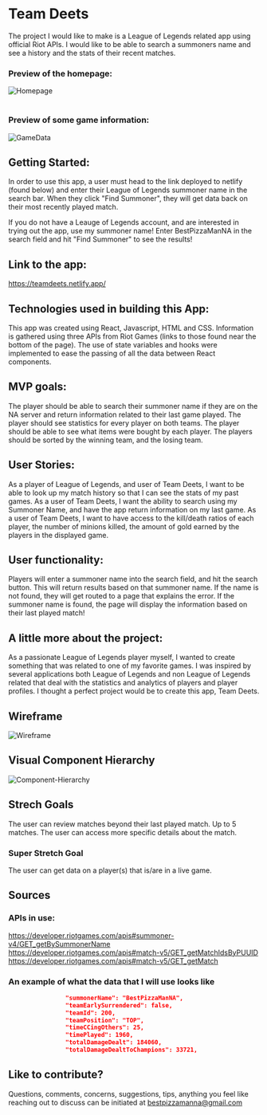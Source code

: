 # Team Deets

The project I would like to make is a League of Legends related app using official Riot APIs. I would like to be able to search a summoners name and see a history and the stats of their recent matches.

### Preview of the homepage:

![Homepage](https://i.imgur.com/3FBOCn9.jpg)<br> <br>

### Preview of some game information:

![GameData](https://i.imgur.com/PqY5WrJ.jpg)

## Getting Started:

In order to use this app, a user must head to the link deployed to netlify (found below) and enter their League of Legends summoner name in the search bar. When they click "Find Summoner", they will get data back on their most recently played match.

If you do not have a Leauge of Legends account, and are interested in trying out the app, use my summoner name! Enter BestPizzaManNA in the search field and hit "Find Summoner" to see the results!

## Link to the app:

https://teamdeets.netlify.app/

## Technologies used in building this App:

This app was created using React, Javascript, HTML and CSS. Information is gathered using three APIs from Riot Games (links to those found near the bottom of the page). The use of state variables and hooks were implemented to ease the passing of all the data between React components.

## MVP goals:

The player should be able to search their summoner name if they are on the NA server and return information related to their last game played.
The player should see statistics for every player on both teams.
The player should be able to see what items were bought by each player.
The players should be sorted by the winning team, and the losing team.

## User Stories:

As a player of League of Legends, and user of Team Deets, I want to be able to look up my match history so that I can see the stats of my past games.
As a user of Team Deets, I want the ability to search using my Summoner Name, and have the app return information on my last game.
As a user of Team Deets, I want to have access to the kill/death ratios of each player, the number of minions killed, the amount of gold earned by the players in the displayed game.

## User functionality:

Players will enter a summoner name into the search field, and hit the search button. This will return results based on that summoner name. If the name is not found, they will get routed to a page that explains the error. If the summoner name is found, the page will display the information based on their last played match!

## A little more about the project:

As a passionate League of Legends player myself, I wanted to create something that was related to one of my favorite games. I was inspired by several applications both League of Legends and non League of Legends related that deal with the statistics and analytics of players and player profiles. I thought a perfect project would be to create this app, Team Deets.

## Wireframe

![Wireframe](https://i.imgur.com/zZ8F0NY.jpg)

## Visual Component Hierarchy

![Component-Hierarchy](https://i.imgur.com/AQzvN9F.jpg)

## Strech Goals

The user can review matches beyond their last played match. Up to 5 matches.
The user can access more specific details about the match.

### Super Stretch Goal

The user can get data on a player(s) that is/are in a live game.

## Sources

### APIs in use:

https://developer.riotgames.com/apis#summoner-v4/GET_getBySummonerName<br> https://developer.riotgames.com/apis#match-v5/GET_getMatchIdsByPUUID <br>https://developer.riotgames.com/apis#match-v5/GET_getMatch

### An example of what the data that I will use looks like

```json
                "summonerName": "BestPizzaManNA",
                "teamEarlySurrendered": false,
                "teamId": 200,
                "teamPosition": "TOP",
                "timeCCingOthers": 25,
                "timePlayed": 1960,
                "totalDamageDealt": 184060,
                "totalDamageDealtToChampions": 33721,
```

## Like to contribute?

Questions, comments, concerns, suggestions, tips, anything you feel like reaching out to discuss can be initiated at bestpizzamanna@gmail.com
